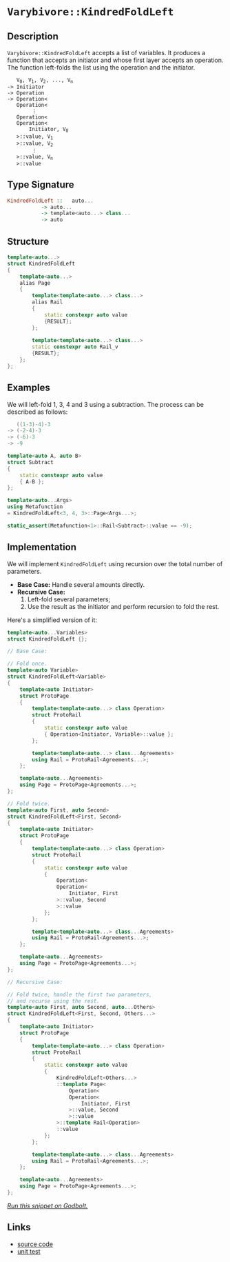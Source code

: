 <!-- Copyright 2024 Feng Mofan
SPDX-License-Identifier: Apache-2.0 -->

# `Varybivore::KindredFoldLeft`

## Description

`Varybivore::KindredFoldLeft` accepts a list of variables.
It produces a function that accepts an initiator and whose first layer accepts an operation.
The function left-folds the list using the operation and the initiator.

<pre><code>   V<sub>0</sub>, V<sub>1</sub>, V<sub>2</sub>, ..., V<sub>n</sub>
-> Initiator
-> Operation
-> Operation&lt;
   Operation&lt;
        &vellip;
   Operation&lt;
   Operation&lt;
       Initiator, V<sub>0</sub>
   &gt;::value, V<sub>1</sub>
   &gt;::value, V<sub>2</sub>
        &vellip;
   &gt;::value, V<sub>n</sub>
   &gt;::value</code></pre>

## Type Signature

```Haskell
KindredFoldLeft ::   auto...
           -> auto...
           -> template<auto...> class...
           -> auto
```

## Structure

```C++
template<auto...>
struct KindredFoldLeft
{
    template<auto...>
    alias Page
    {
        template<template<auto...> class...>
        alias Rail
        {
            static constexpr auto value
            {RESULT};
        };
        
        template<template<auto...> class...>
        static constexpr auto Rail_v
        {RESULT};
    };
};
```

## Examples

We will left-fold 1, 3, 4 and 3 using a subtraction.
The process can be described as follows:

```C++
   ((1-3)-4)-3
-> (-2-4)-3
-> (-6)-3
-> -9
```

```C++
template<auto A, auto B>
struct Subtract
{
    static constexpr auto value
    { A-B };
};

template<auto...Args>
using Metafunction 
= KindredFoldLeft<3, 4, 3>::Page<Args...>;

static_assert(Metafunction<1>::Rail<Subtract>::value == -9);
```

## Implementation

We will implement `KindredFoldLeft` using recursion over the total number of parameters.

- **Base Case:** Handle several amounts directly.
- **Recursive Case:**
  1. Left-fold several parameters;
  2. Use the result as the initiator and perform recursion to fold the rest.

Here's a simplified version of it:

```C++
template<auto...Variables>
struct KindredFoldLeft {};

// Base Case:

// Fold once.
template<auto Variable>
struct KindredFoldLeft<Variable>
{
    template<auto Initiator>
    struct ProtoPage
    {
        template<template<auto...> class Operation>
        struct ProtoRail
        {
            static constexpr auto value
            { Operation<Initiator, Variable>::value };
        };

        template<template<auto...> class...Agreements>
        using Rail = ProtoRail<Agreements...>;
    };

    template<auto...Agreements>
    using Page = ProtoPage<Agreements...>;
};

// Fold twice.
template<auto First, auto Second>
struct KindredFoldLeft<First, Second>
{
    template<auto Initiator>
    struct ProtoPage
    {
        template<template<auto...> class Operation>
        struct ProtoRail
        {
            static constexpr auto value 
            { 
                Operation<
                Operation<
                    Initiator, First
                >::value, Second
                >::value
            };
        };

        template<template<auto...> class...Agreements>
        using Rail = ProtoRail<Agreements...>;
    };

    template<auto...Agreements>
    using Page = ProtoPage<Agreements...>;
};

// Recursive Case:

// Fold twice, handle the first two parameters,
// and recurse using the rest.
template<auto First, auto Second, auto...Others>
struct KindredFoldLeft<First, Second, Others...>
{
    template<auto Initiator>
    struct ProtoPage
    {
        template<template<auto...> class Operation>
        struct ProtoRail
        {
            static constexpr auto value
            {
                KindredFoldLeft<Others...>
                ::template Page<
                    Operation<
                    Operation<
                        Initiator, First
                    >::value, Second
                    >::value
                >::template Rail<Operation>
                ::value
            };
        };

        template<template<auto...> class...Agreements>
        using Rail = ProtoRail<Agreements...>;
    };

    template<auto...Agreements>
    using Page = ProtoPage<Agreements...>;
};
```

[*Run this snippet on Godbolt.*](https://godbolt.org/#z:OYLghAFBqd5QCxAYwPYBMCmBRdBLAF1QCcAaPECAMzwBtMA7AQwFtMQByARg9KtQYEAysib0QXACx8BBAKoBnTAAUAHpwAMvAFYTStJg1DIApACYAQuYukl9ZATwDKjdAGFUtAK4sGIAGxcpK4AMngMmAByPgBGmMQSGgAcpAAOqAqETgwe3r4BQemZjgJhEdEscQlcybaY9iUMQgRMxAS5Pn6BdQ3Zza0EZVGx8YkpCi1tHfndEwNDFVVjAJS2qF7EyOwcBJgsqQa7JgDMbkxeRAB01wBqrXhMMfQKJ9gmGgCCE8ReDgDUAGlwuhiJh0AAxTzoEKYKgEP4mADsVkRABETlZPu8PgB6HF/CxMJR/M5KEDY7F4v6Q2joP4CLaXbG7faHTAnM4XVB/O7EB5PdnHN6fb6/eFAhggsE06Gwggc3n8%2BivCnI7F/DV/FkHJhHU7nIh/ACSDCyupIKs%2Bmr%2Bov%2BymIqCIyiYwHZVs1SMxH2t1u1bI5ft1gs5V2urz%2ByAMCgUfwA8ql4rrspbvT6Nbb4fbHagAEpMOjqtMItXuouauaOZARgQTTCqVLEP4G7kANzEXjdqbLGs9cYTxCTAg5JrNRDIPPuj2VQpAIDb3kwxfRxy9ZaRy69hbTgb1bh3web1yZQojUYUR4%2BwFBe0YBBeQq3Pq8mSMfzzdARx1RfyzRHftA5S9rzYQRzzDB8V0fdcMQpUstT2HVd0Pa4gMwG9QJTa1n3CYAfxdRcTm/X9UGdV1AKvNCQLvI8VUgrE0RgrFPipGUtQAdzwRlmQQ/19S5ak8GICZSCbfihEwNBJRTDNAWBUEIShGE4Q5cFBOEv5xMk9AU09R99w5ZtjVNRxzWITDywIH47QdJ18Kgksux9fTTmckNUBok9IyJGN40TRpzLTGTiP/R9rV0uCywrTjqwYWt60bQz5w7BEIqLXtQu7DVfIHfzTgyzLssHBgOXyzLNRHEyxxE1ShPlVLMteWckswETNIEbT6u7Rq53bTsyqXRjHLChi6I%2BUrXNc5Dj2wU9vIvCj0LvAKnxfXD/0/IibNzfMANOVDFrA6bBuGjdYMcyauXm4Db3vYVHOw19SIIr8fy2p7yOu0CPLeUboN%2B5j8RzCSNkyFtF1JdgzpYqF2M4lq/gQQx0HoLUEEXGhavY7lUlaVhMF2ITSEpfEkb%2BUFkBBxcHtwgg0bJzAJiZT4LsNGr1MMtrJREqbY1p%2BJbuxGSJSlBTaSU%2BVTjZghWok9qRN5tGhO%2B1VV01FnuQqh4x2WoK3rsuDwqGtWeKDAMTaQy7wJmrzoz7PzkwfTrdezELOsN/qoqrSS4obUTDWa0rhtV/qNWF%2BSZXFjkFf55XOrLWd9zwsi8rjsrCtytxA7T/sipK1OQ6M0cSGqtS6qNgvuuamWtKzhqZx6hda59brE5C0504du6C41Jreqbv7g%2BbkbN06ibzYPS3ptm6Mrsom7lqw1a3x2jbXpdnaPrnr6reOj1h7O31x4Myf9qogW4OppPns27N3r2haz%2BV3796Y3EACoP8/r/v5xSkv7%2BAAKgzO8fwv6/2Yt/SBYCzrmGOOESMXgsCfjcJJLYqQlqOzGszI%2BfFDQfG5vxKwmCZJCC8DESyTAHAq0fJ7GKPsEr8QDgbZEfwPgAFoLADWfqdV%2B6sLzEGAOfD4l8ACy%2BMmBUC8AwBw2QUpjRemHaUik5QcmOCJaQfxjjdTvm4D4AjDq0RHl8FolYAD63l4gEAgGIlokjpEZy4N1NubhSHkIHFQ%2BuzUNqET%2BGwgAnMsDEHBVi0E4AAVl4H4DgWhSCoE4JnSw1gbTrE2ARMwxweCkAIJoYJqwADWIAwmSEuBoSQXBETHA0GEjQZh/D%2BDMEkFIoSOCSF4CwRIGhSBRJiXEjgvAFAgE6dk6JwTSBwFgDARAIB1gEFSBccglA0D7DoPESIeNOCqCSP4Nh/hJB/GAMgKsUhLhmF4GCQgJA8DoD0PwQQIgxDsCkDIQQigVDqBGaQXQQQ2IDlSJwHgITwmRJybEzgsYLhzPhKgKgfxNnbN2fsw5fxjlmD%2BBADwyz6CNlgVwZYvBhlaFWBAJASzUgrLIBQCApLyUgGAFIMwfA6AEwGRAGIIKYjhFaAAT3%2BbwDlzBiBctjDEbQElhmZKWVRWMDBaA8o%2BVgGIXhgBnFoLQAZ3BeBYBYIYYA4h5WCTFXgMG6qYl1mBrsXl5BBD1BBbQPAMQByCo8FgEFlk8DtI1aQMGxAYgZEwKiPYOq7VGByasKgBhBE3DwJgNivkomZNucIUQ4gnmJteWoEFXz9A6pQNYaw%2Bh7UDMgKsVA6DsjqrYRMbSX5TCJMsGYHp3q%2BRYCLRAVYdhDXOAgK4aYfggihHCMMSooxCgZCyAIXtegijjoYAsEY1QeidqaJMdonhOh6A7TIgQ/Q2hzuHQuuYUw135CCIewYg7FgjvbSkrYEhAUcAiV0kFvTYVbJ2Xsg5RzimoogLgC52L0m4vxaG1YaMmBYASG20gBTJDHEuH444iJJClLMJIfwGgqn%2BD8foTgrTSDtIyZcQI/gkh%2BKSFwfwRSuBhIQ/4J9Hzen9MGVk0NYzJnEumRC%2BZlLqVYrWWwTgrQWAtkRGwpgs1XxcD8ZcLgJSzn4DHFcm5sh7kpukGmpQGaPm6AZT8pgfyNX3sfd03gvTwWzIuPSGFQmRNiYk7hKTMmSlooxWSrFCJ0lmDxSxkZRKSWoExfEBZVKAtudGDZ0TXkjBSZqIy2gzLKBso%2Bfy7llqUuCuFaKhwlrJW3mlbKkFCqlUqrVZarVQbtgxPwOTRwxqQVmophaz14RdjNJiXah13LnWVfxXyD1mTvW%2BqUAG7VRhg2gF83wCNCgo0xrjZaxNqnHnqdkOm95MSdPZpDbWqwlgC0xFbSWstNZOCVoINW1EO3rANtM02q5DN4DtvqEulwkpJ39slHupYo7ijZHe2kMdjQvsjsXVu5dAx/ubsaDu895R50bpXZDldwPqjXo2Le3FOGH3AoY5wJsxBhOifE1Fhz0nZMaDRX%2BscHmMneYJbk0gYGIOUHvXhgj0nSmIho4iCpkhUO7KCCZ0FfTbDMfp0S9jSAZmQuC7x1Z6yOBCYRSwBQLYqwtkc2yCY8n/1KaCIt5Ny3nnyE0%2BtnQIA1F6YMwCrHxnn1gq41C6zBPleq/V5roMEwXOhfJTT44dPWMcblxSxZPusVzmQKkVIpiNd%2BNMVrgg5iXfqaZfzRL7LOWCrS5noVIqxU5YC1KmVcqquYEVcqsQpXPXlbGz10g1XDV1Y%2BQ1i42xMktZtR8jrjquXdddX1y1g2/UjaDThVj4aXQzejbGhM8beAG4eRIFbLzTeZot1t4wea9sdcO7E47sVOA4irbmutFgbuxLuy2x7oPGivfcMevtwRPsXvhz9md/3p1A5f/ujdz2wcw8hz/2h2R2/2%2B1sERwfwR3mFAKvTWHR0eSMxxx6TxyVz2RVzVz%2BFj0uAT0pwUxIBpyAx80JVA0wHA1GCg2aTZxADMGk2OGODCWqTKQwzoMRBI3o2QJFwGSGRA2gxAEkDCXgzCSSFqT8UkD8QqUQy4DUWaWOCQNM04GA183vVOXYPkJF3F1WG9UyGcEkCAA)

## Links

- [source code](../../../../conceptrodon/varybivore/kindred_fold_left.hpp)
- [unit test](../../../../tests/unit/metafunctions/varybivore/kindred_fold_left.test.hpp)
